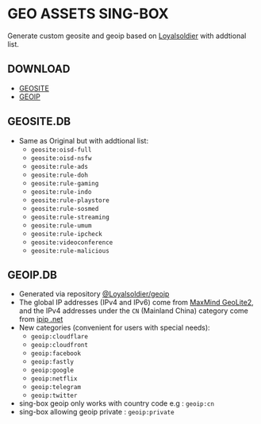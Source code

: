 # GEO ASSETS SING-BOX

Generate custom geosite and geoip based on [Loyalsoldier](https://github.com/Loyalsoldier/v2ray-rules-dat) with addtional list.

## DOWNLOAD 

  - [GEOSITE](https://github.com/bitscoid/geo-db/releases/latest/download/geosite.db)
  - [GEOIP](https://github.com/bitscoid/geo-db/releases/latest/download/geoip.db)
 

## GEOSITE.DB

- Same as Original but with addtional list:
  - `geosite:oisd-full`
  - `geosite:oisd-nsfw`
  - `geosite:rule-ads`
  - `geosite:rule-doh`
  - `geosite:rule-gaming`
  - `geosite:rule-indo`
  - `geosite:rule-playstore`
  - `geosite:rule-sosmed`
  - `geosite:rule-streaming`
  - `geosite:rule-umum`
  - `geosite:rule-ipcheck`
  - `geosite:videoconference`
  - `geosite:rule-malicious`


## GEOIP.DB

- Generated via repository [@Loyalsoldier/geoip](https://github.com/Loyalsoldier/geoip)
- The global IP addresses (IPv4 and IPv6) come from [MaxMind GeoLite2](https://dev.maxmind.com/geoip/geoip2/geolite2/), and the IPv4 addresses under the `CN` (Mainland China) category come from [ipip .net](https://github.com/17mon/china_ip_list)
- New categories (convenient for users with special needs):
  - `geoip:cloudflare`
  - `geoip:cloudfront`
  - `geoip:facebook`
  - `geoip:fastly`
  - `geoip:google`
  - `geoip:netflix`
  - `geoip:telegram`
  - `geoip:twitter`
- sing-box geoip only works with country code e.g : `geoip:cn`
- sing-box allowing geoip private : `geoip:private`

